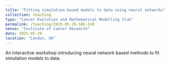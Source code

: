 ```yaml
---
title: "Fitting simulation-based models to data using neural networks"
collection: teaching
type: "Cancer Evolution and Mathematical Modelling Club"
permalink: /teaching/2025-05-29-SBI-ICR
venue: "Institute of Cancer Research"
date: 2025-05-29
location: "London, UK"
---
```


An interactive workshop introducing neural network based methods to fit simulation models to data.